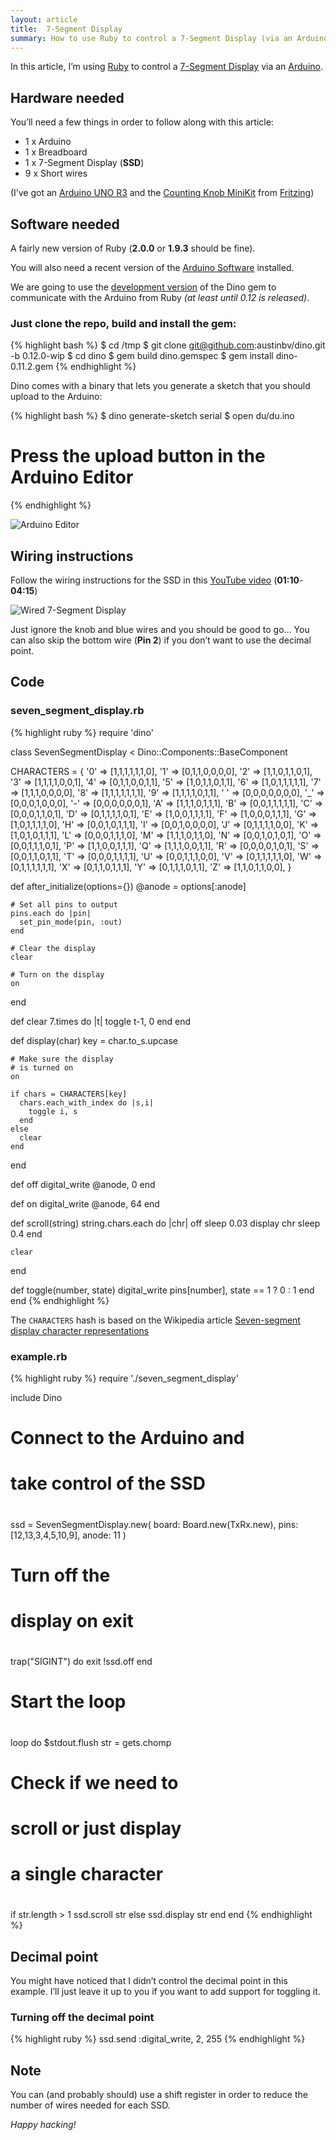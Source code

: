 ```yaml
---
layout: article
title:  7-Segment Display
summary: How to use Ruby to control a 7-Segment Display (via an Arduino).
---
```


In this article, I’m using [Ruby](http://ruby-lang.org/en/) to control a
[7-Segment Display](http://en.wikipedia.org/wiki/Seven-segment_display)
via an [Arduino](http://arduino.cc/).

## Hardware needed

You’ll need a few things in order to follow along with this article:

 * 1 x Arduino
 * 1 x Breadboard
 * 1 x 7-Segment Display (**SSD**)
 * 9 x Short wires

(I’ve got an [Arduino UNO R3](http://arduino.cc/en/Main/arduinoBoardUno) and the
[Counting Knob MiniKit](http://fritzing.myshopify.com/products/fritzing-minikit-counting-knob)
from [Fritzing](http://fritzing.org/))

## Software needed

A fairly new version of Ruby (**2.0.0** or **1.9.3** should be fine).

You will also need a recent version of the
[Arduino Software](http://arduino.cc/en/Main/Software)
installed.

We are going to use the [development version](https://github.com/austinbv/dino/tree/0.12.0-wip)
of the Dino gem to communicate with the Arduino from Ruby *(at least until 0.12 is released)*.

### Just clone the repo, build and install the gem:

{% highlight bash %}
$ cd /tmp
$ git clone git@github.com:austinbv/dino.git -b 0.12.0-wip
$ cd dino
$ gem build dino.gemspec
$ gem install dino-0.11.2.gem
{% endhighlight %}

Dino comes with a binary that lets you generate a sketch
that you should upload to the Arduino:

{% highlight bash %}
$ dino generate-sketch serial
$ open du/du.ino
# Press the upload button in the Arduino Editor
{% endhighlight %}

![Arduino Editor](/assets/7-segment-display/du.ino.png)

## Wiring instructions

Follow the wiring instructions for the SSD in this
[YouTube video](http://www.youtube.com/watch?v=2Q74raAI8i8)
(**01:10**-**04:15**)

![Wired 7-Segment Display](/assets/7-segment-display/arduino_with_seven_segment_display.jpg)

Just ignore the knob and blue wires and you should be good to go…
You can also skip the bottom wire (**Pin 2**) if you don’t want to use the decimal point.

## Code

### seven_segment_display.rb
{% highlight ruby %}
require 'dino'

class SevenSegmentDisplay <
  Dino::Components::BaseComponent

  CHARACTERS = {
    '0' => [1,1,1,1,1,1,0],
    '1' => [0,1,1,0,0,0,0],
    '2' => [1,1,0,1,1,0,1],
    '3' => [1,1,1,1,0,0,1],
    '4' => [0,1,1,0,0,1,1],
    '5' => [1,0,1,1,0,1,1],
    '6' => [1,0,1,1,1,1,1],
    '7' => [1,1,1,0,0,0,0],
    '8' => [1,1,1,1,1,1,1],
    '9' => [1,1,1,1,0,1,1],
    ' ' => [0,0,0,0,0,0,0],
    '_' => [0,0,0,1,0,0,0],
    '-' => [0,0,0,0,0,0,1],
    'A' => [1,1,1,0,1,1,1],
    'B' => [0,0,1,1,1,1,1],
    'C' => [0,0,0,1,1,0,1],
    'D' => [0,1,1,1,1,0,1],
    'E' => [1,0,0,1,1,1,1],
    'F' => [1,0,0,0,1,1,1],
    'G' => [1,0,1,1,1,1,0],
    'H' => [0,0,1,0,1,1,1],
    'I' => [0,0,1,0,0,0,0],
    'J' => [0,1,1,1,1,0,0],
    'K' => [1,0,1,0,1,1,1],
    'L' => [0,0,0,1,1,1,0],
    'M' => [1,1,1,0,1,1,0],
    'N' => [0,0,1,0,1,0,1],
    'O' => [0,0,1,1,1,0,1],
    'P' => [1,1,0,0,1,1,1],
    'Q' => [1,1,1,0,0,1,1],
    'R' => [0,0,0,0,1,0,1],
    'S' => [0,0,1,1,0,1,1],
    'T' => [0,0,0,1,1,1,1],
    'U' => [0,0,1,1,1,0,0],
    'V' => [0,1,1,1,1,1,0],
    'W' => [0,1,1,1,1,1,1],
    'X' => [0,1,1,0,1,1,1],
    'Y' => [0,1,1,1,0,1,1],
    'Z' => [1,1,0,1,1,0,0],
  }

  def after_initialize(options={})
    @anode = options[:anode]

    # Set all pins to output
    pins.each do |pin|
      set_pin_mode(pin, :out)
    end

    # Clear the display
    clear

    # Turn on the display
    on
  end

  def clear
    7.times do |t|
      toggle t-1, 0
    end
  end

  def display(char)
    key = char.to_s.upcase

    # Make sure the display
    # is turned on
    on

    if chars = CHARACTERS[key]
      chars.each_with_index do |s,i|
        toggle i, s
      end
    else
      clear
    end
  end

  def off
    digital_write @anode, 0
  end

  def on
    digital_write @anode, 64
  end

  def scroll(string)
    string.chars.each do |chr|
      off
      sleep 0.03
      display chr
      sleep 0.4
    end

    clear
  end

  def toggle(number, state)
    digital_write pins[number],
      state == 1 ? 0 : 1
  end
end
{% endhighlight %}

The `CHARACTERS` hash is based on the Wikipedia article
[Seven-segment display character representations](http://en.wikipedia.org/wiki/Seven-segment_display_character_representations)

### example.rb
{% highlight ruby %}
require './seven_segment_display'

include Dino

# Connect to the Arduino and
# take control of the SSD
#
ssd = SevenSegmentDisplay.new(
  board: Board.new(TxRx.new),
  pins:  [12,13,3,4,5,10,9],
  anode: 11
)

# Turn off the
# display on exit
#
trap("SIGINT") do
  exit !ssd.off
end

# Start the loop
#
loop do
  $stdout.flush
  str = gets.chomp

  # Check if we need to
  # scroll or just display
  # a single character
  #
  if str.length > 1
    ssd.scroll str
  else
    ssd.display str
  end
end
{% endhighlight %}

## Decimal point

You might have noticed that I didn’t control the decimal
point in this example. I’ll just leave it up to you if you want
to add support for toggling it.

### Turning off the decimal point
{% highlight ruby %}
ssd.send :digital_write, 2, 255
{% endhighlight %}

## Note

You can (and probably should) use a shift register
in order to reduce the number of wires needed for each SSD.

*Happy hacking!*
